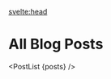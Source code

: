 <script lang="ts">
	import { siteTitle } from '$config';
  import type Post from '$lib/types/post';
  import PostList from '$lib/components/PostList.svelte';

	export let data;

  let posts: Post[] = data.posts;
</script>

<svelte:head>

<title>Blog | { siteTitle }</title>
</svelte:head>

# All Blog Posts

<PostList {posts} />
